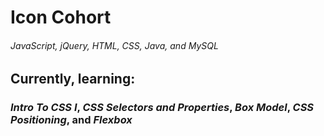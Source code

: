 # Icon Cohort 
###### JavaScript, jQuery, HTML, CSS, Java, and MySQL  

## Currently, learning: 
### **_Intro_** **_To_** **_CSS I_**, **_CSS_** **_Selectors_** **_and_** **_Properties_**, **_Box_** **_Model_**, **_CSS_** **_Positioning_**, and **_Flexbox_**
